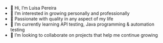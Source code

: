 - 👋 Hi, I’m Luisa Pereira
- 👀 I’m interested in growing personally and professionally
- 👀 Passionate with quality in any aspect of my life
- 🌱 I’m currently learning API testing, Java programming & automation testing
- 💞️ I’m looking to collaborate on projects that help me continue growing

<!---
lf-pereiram/lf-pereiram is a ✨ special ✨ repository because its `README.md` (this file) appears on your GitHub profile.
You can click the Preview link to take a look at your changes.
--->
